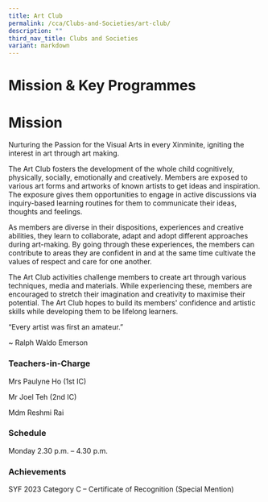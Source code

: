 ```yaml
---
title: Art Club
permalink: /cca/Clubs-and-Societies/art-club/
description: ""
third_nav_title: Clubs and Societies
variant: markdown
---
```

# **Mission & Key Programmes**

# **Mission**  
Nurturing the Passion for the Visual Arts in every Xinminite, igniting the interest in art through art making.

The Art Club fosters the development of the whole child cognitively, physically, socially, emotionally and creatively. Members are exposed to various art forms and artworks of known artists to get ideas and inspiration. The exposure gives them opportunities to engage in active discussions via inquiry-based learning routines for them to communicate their ideas, thoughts and feelings.

As members are diverse in their dispositions, experiences and creative abilities, they learn to collaborate, adapt and adopt different approaches during art-making. By going through these experiences, the members can contribute to areas they are confident in and at the same time cultivate the values of respect and care for one another.

The Art Club activities challenge members to create art through various techniques, media and materials. While experiencing these, members are encouraged to stretch their imagination and creativity to maximise their potential. The Art Club hopes to build its members' confidence and artistic skills while developing them to be lifelong learners.

“Every artist was first an amateur.”

~ Ralph Waldo Emerson



### Teachers-in-Charge

Mrs Paulyne Ho (1st IC)

Mr Joel Teh (2nd IC)

Mdm Reshmi Rai


### Schedule

Monday 2.30 p.m. – 4.30 p.m.

### Achievements

SYF 2023 Category C – Certificate of Recognition (Special Mention)
